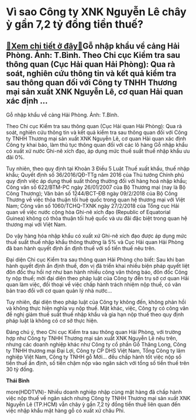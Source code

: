 Vì sao Công ty XNK Nguyễn Lê chây ỳ gần 7,2 tỷ đồng tiền thuế?
==============================================================

[:gift:Xem chi tiết ở đây:gift:](https://hddtvn.com/vi-sao-cong-ty-xnk-nguyen-le-chay-y-gan-72-ty-dong-tien-thue/)Gỗ nhập khẩu về cảng Hải Phòng. Ảnh: T.Bình. Theo Chi cục Kiểm tra sau thông quan (Cục Hải quan Hải Phòng): Qua rà soát, nghiên cứu thông tin và kết quả kiểm tra sau thông quan đối với Công ty TNHH Thương mại sản xuất XNK Nguyễn Lê, cơ quan Hải quan xác định …
--------------------------------------------------------------------------------------------------------------------------------------------------------------------------------------------------------------------------------------------------------------------







 






 Gỗ nhập khẩu về cảng Hải Phòng. Ảnh: T.Bình. 


Theo Chi cục Kiểm tra sau thông quan (Cục Hải quan Hải Phòng): Qua rà soát, nghiên cứu thông tin và kết quả kiểm tra sau thông quan đối với Công ty TNHH Thương mại sản xuất XNK Nguyễn Lê, cơ quan Hải quan xác định Công ty khai báo, làm thủ tục thông quan đối với các lô hàng Gỗ nhập khẩu có xuất xứ nước Ghi-nê xích đạo, áp dụng mức thuế suất thuế nhập khẩu ưu đãi 0%.


Tuy nhiên, theo quy định tại Khoản 3 Điều 5 Luật Thuế xuất khẩu, thuế nhập khẩu; Quyết định số 36/2016/QĐ-TTg năm 2016 của Thủ tướng Chính phủ quy định việc áp dụng thuế suất thông thường đối với hàng hoá nhập khẩu; Công văn số 622/BTM-PC ngày 26/01/2007 của Bộ Thương mại (nay là Bộ Công Thương); Văn bản số 1244/BCT-ĐB ngày 09/2/2018 của Bộ Công Thương về việc thỏa thuận tối huệ quốc trong quan hệ thương mại với Việt Nam; Công văn số 1060/TCHQ-TXNK ngày 27/2/2018 của Tổng cục Hải quan về việc nước cộng hòa Ghi-nê xích đạo (Republic of Equatorial Guinea) không có thỏa thuận tối huệ quốc và ưu đãi đặc biệt trong quan hệ thương mại với Việt Nam. 


Do vậy hàng hóa nhập khẩu có xuất xứ Ghi-nê xích đạo được áp dụng mức thuế suất thuế nhập khẩu thông thường là 5% và Cục Hải quan Hải Phòng đã ban hành quyết định ấn định thuế với số tiền thuế nêu trên.


Đại diện Chi cục Kiểm tra sau thông quan Hải Phòng cho biết: Sau khi ban hành quyết định ấn định thuế, đơn vị đã triển khai nhiều biện pháp quyết liệt đôn đốc thu hồi nợ như ban hành nhiều công văn thông báo, đôn đốc Công ty nộp thuế; mời đại diện theo pháp luật của Công ty đến trụ sở cơ quan Hải quan làm việc, đối thoại về việc chấp hành trách nhiệm nộp thuế, có văn bản trao đổi với cơ quan quản lý nhà nước… 


Tuy nhiên, đại diện theo pháp luật của Công ty không đến, không phản hồi và không thực hiện nghĩa vụ nộp thuế. Mặt khác, việc, Công ty có công văn đề nghị giảm thuế suất thuế nhập khẩu và gia hạn nộp thuế theo quy định pháp luật là không có cơ sở thực hiện.


Đáng chú ý, theo Chi cục Kiểm tra sau thông quan Hải Phòng, với trường hợp như Công ty TNHH Thương mại sản xuất XNK Nguyễn Lê nêu trên, nhưng các doanh nghiệp khác như Công ty cổ phần Gỗ Thăng Long, Công ty TNHH thương mại Đại Lợi, Công ty CP DHS Việt Nam, Tổng Công ty lâm nghiệp Việt Nam, Công ty TNHH gỗ Mới… đều chấp hành tốt việc nộp số tiền thuế ấn định, số tiền chậm nộp vào ngân sách với tổng số tiền thuế trên 30 tỷ đồng.






**Thái Bình**



more(HDDTVN)- Nhiều doanh nghiệp nhập cùng mặt hàng đã chấp hành việc nộp thuế về ngân sách nhưng Công ty TNHH Thương mại sản xuất XNK Nguyễn Lê (TP.HCM) vẫn chây ỳ gần 7,2 tỷ đồng tiền thuế liên quan đến việc nhập khẩu mặt hàng gỗ có xuất xứ châu Phi.

